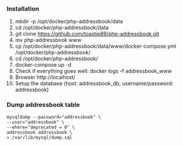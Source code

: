### Installation

1. mkdir -p /opt/docker/php-addressbook/data
2. cd /opt/docker/php-addressbook/data
3. git clone https://github.com/toastie89/php-addressbook.git
4. mv php-addressbook www
5. cp /opt/docker/php-addressbook/data/www/docker-compose.yml /opt/docker/php-addressbook/
6. cd /opt/docker/php-addressbook/
7. docker-compose up -d
8. Check if everything goes well: docker logs -f addressbook_www
9. Browser http://localhost/
10. Setup the database (host: addressbook_db, username/password: addressbook)


### Dump addressbook table

```
mysqldump --password="addressbook" \
--user="addressbook" \
--where="deprecated = 0" \
addressbook addressbook \
> /var/lib/mysql/dump.sql
```
